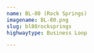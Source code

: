 ```yaml
---
name: BL-80 (Rock Springs)
imagename: BL-80.png
slug: bl80rocksprings
highwaytype: Business Loop

---
```

